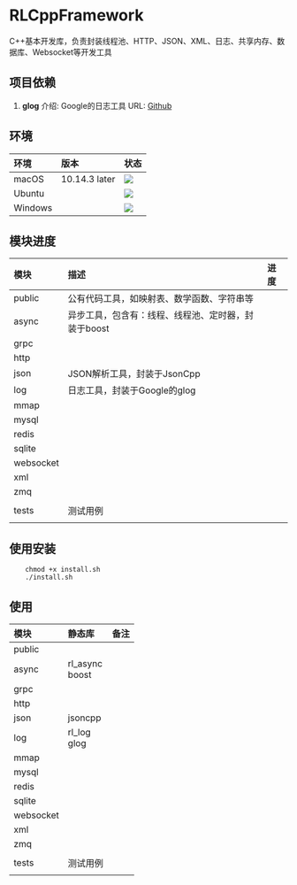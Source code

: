 # RLCppFramework
C++基本开发库，负责封装线程池、HTTP、JSON、XML、日志、共享内存、数据库、Websocket等开发工具


## 项目依赖

1. **glog**
介绍: Google的日志工具
URL: [Github](#https://github.com/google/glog)


## 环境
| 环境 | 版本 | 状态 |
|:--|:--|:--|
| macOS | 10.14.3 later | [![](https://api.travis-ci.org/spacewander/termdump.svg)]() |
| Ubuntu |  | [![](https://img.shields.io/travis/USER/REPO.svg)]() |
| Windows |  | [![](https://img.shields.io/travis/USER/REPO.svg)]() |


## 模块进度
| 模块 | 描述 | 进度 |
|:--|:--|:--|
| public | 公有代码工具，如映射表、数学函数、字符串等 |  | 
| async | 异步工具，包含有：线程、线程池、定时器，封装于boost |  | 
| grpc |  |  | 
| http |  |  | 
| json | JSON解析工具，封装于JsonCpp |  | 
| log | 日志工具，封装于Google的glog |  | 
| mmap |  |  | 
| mysql |  |  | 
| redis |  |  | 
| sqlite |  |  | 
| websocket |  |  | 
| xml |  |  | 
| zmq |  |  | 
|  |  |  | 
| tests | 测试用例 |  | 
|  |  |  | 


## 使用安装
``` shell
    chmod +x install.sh
    ./install.sh
```


## 使用

| 模块 | 静态库 | 备注 |
|:--|:--|:--|
| public |  |  | 
| async | rl_async<br>boost |  | 
| grpc |  |  | 
| http |  |  | 
| json | jsoncpp |  | 
| log | rl_log<br>glog |  | 
| mmap |  |  | 
| mysql |  |  | 
| redis |  |  | 
| sqlite |  |  | 
| websocket |  |  | 
| xml |  |  | 
| zmq |  |  | 
|  |  |  | 
| tests | 测试用例 |  | 
|  |  |  | 




